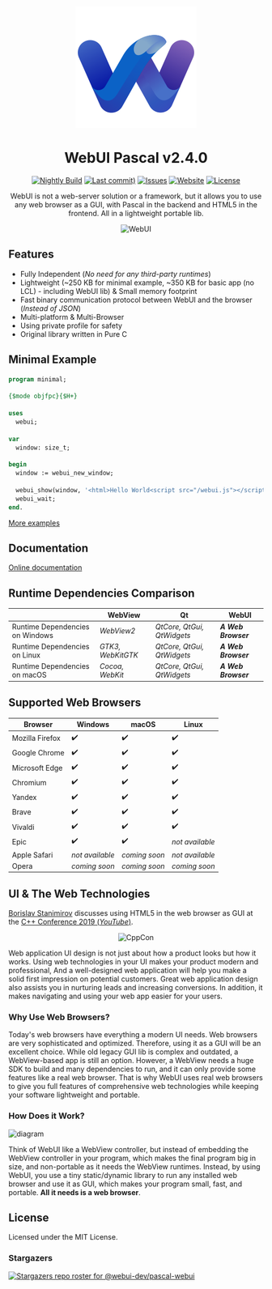 <div align="center">
  
![Logo](https://raw.githubusercontent.com/webui-dev/webui-logo/main/webui_240.png)

# WebUI Pascal v2.4.0

[![Nightly Build](https://img.shields.io/badge/webui-dev%2Fwebui?style=for-the-badge&label=Nightly%20Build&labelColor=414868&logoColor=C0CAF5)](https://github.com/webui-dev/webui/releases/tag/nightly)
[![Last commit)](https://img.shields.io/github/last-commit/webui-dev/pascal-webui/main?style=for-the-badge&labelColor=414868&logoColor=C0CAF5)](https://github.com/webui-dev/pascal-webui/commits/main)
[![Issues](https://img.shields.io/github/issues/webui-dev/pascal-webui?style=for-the-badge&labelColor=414868&logoColor=C0CAF5)](https://github.com/webui-dev/pascal-webui/issues)
[![Website](https://img.shields.io/website?label=webui.me&style=for-the-badge&url=https://google.com&labelColor=414868&logoColor=C0CAF5)](https://webui.me/)
[![License](https://img.shields.io/github/license/webui-dev/pascal-webui?style=for-the-badge&label=License&labelColor=414868&logoColor=C0CAF5)](https://github.com/webui-dev/pascal-webui/blob/main/LICENSE)

WebUI is not a web-server solution or a framework, but it allows you to use any web browser as a GUI, with Pascal in the backend and HTML5 in the frontend. All in a lightweight portable lib.

<div align="center">

![WebUI](https://github.com/webui-dev/pascal-webui/assets/21068718/f88cc1e0-42a3-4422-bf9a-beeff17cc5d6)

</div>

</div>

## Features

- Fully Independent (*No need for any third-party runtimes*)
- Lightweight (~250 KB for minimal example, ~350 KB for basic app (no LCL) - including WebUI lib) & Small memory footprint
- Fast binary communication protocol between WebUI and the browser (*Instead of JSON*)
- Multi-platform & Multi-Browser
- Using private profile for safety
- Original library written in Pure C

## Minimal Example

```pas
program minimal;

{$mode objfpc}{$H+}

uses
  webui;

var
  window: size_t;

begin
  window := webui_new_window;

  webui_show(window, '<html>Hello World<script src="/webui.js"></script></html>');
  webui_wait;
end.
```

[More examples](https://github.com/webui-dev/pascal-webui/tree/main/examples)

## Documentation

[Online documentation](https://webui.me/docs/#/c_api)

## Runtime Dependencies Comparison

|  | WebView | Qt | WebUI |
| ------ | ------ | ------ | ------ |
| Runtime Dependencies on Windows | *WebView2* | *QtCore, QtGui, QtWidgets* | ***A Web Browser*** |
| Runtime Dependencies on Linux | *GTK3, WebKitGTK* | *QtCore, QtGui, QtWidgets* | ***A Web Browser*** |
| Runtime Dependencies on macOS | *Cocoa, WebKit* | *QtCore, QtGui, QtWidgets* | ***A Web Browser*** |

## Supported Web Browsers

| Browser | Windows | macOS | Linux |
| ------ | ------ | ------ | ------ |
| Mozilla Firefox | ✔️ | ✔️ | ✔️ |
| Google Chrome | ✔️ | ✔️ | ✔️ |
| Microsoft Edge | ✔️ | ✔️ | ✔️ |
| Chromium | ✔️ | ✔️ | ✔️ |
| Yandex | ✔️ | ✔️ | ✔️ |
| Brave | ✔️ | ✔️ | ✔️ |
| Vivaldi | ✔️ | ✔️ | ✔️ |
| Epic | ✔️ | ✔️ | *not available* |
| Apple Safari | *not available* | *coming soon* | *not available* |
| Opera | *coming soon* | *coming soon* | *coming soon* |

## UI & The Web Technologies

[Borislav Stanimirov](https://ibob.bg/) discusses using HTML5 in the web browser as GUI at the [C++ Conference 2019 (*YouTube*)](https://www.youtube.com/watch?v=bbbcZd4cuxg).

<div align="center">

![CppCon](https://github.com/webui-dev/pascal-webui/assets/21068718/dd5f33ef-1342-407e-8a06-af6287d8e6c6)

</div>

Web application UI design is not just about how a product looks but how it works. Using web technologies in your UI makes your product modern and professional, And a well-designed web application will help you make a solid first impression on potential customers. Great web application design also assists you in nurturing leads and increasing conversions. In addition, it makes navigating and using your web app easier for your users.

### Why Use Web Browsers?

Today's web browsers have everything a modern UI needs. Web browsers are very sophisticated and optimized. Therefore, using it as a GUI will be an excellent choice. While old legacy GUI lib is complex and outdated, a WebView-based app is still an option. However, a WebView needs a huge SDK to build and many dependencies to run, and it can only provide some features like a real web browser. That is why WebUI uses real web browsers to give you full features of comprehensive web technologies while keeping your software lightweight and portable.

### How Does it Work?

![diagram](https://github.com/webui-dev/pascal-webui/assets/21068718/671299d2-05da-4ec9-b1af-28f3d915100c)

Think of WebUI like a WebView controller, but instead of embedding the WebView controller in your program, which makes the final program big in size, and non-portable as it needs the WebView runtimes. Instead, by using WebUI, you use a tiny static/dynamic library to run any installed web browser and use it as GUI, which makes your program small, fast, and portable. **All it needs is a web browser**.

## License

Licensed under the MIT License.

### Stargazers

[![Stargazers repo roster for @webui-dev/pascal-webui](https://reporoster.com/stars/webui-dev/pascal-webui)](https://github.com/webui-dev/pascal-webui/stargazers)
